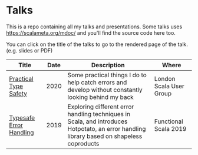 # Talks

This is a repo containing all my talks and presentations. Some talks uses https://scalameta.org/mdoc/ and you'll find the source code here too.

You can click on the title of the talks to go to the rendered page of the talk. (e.g. slides or PDF)

| Title | Date | Description | Where |
| ----- | ---- | ----------- | ----- |
| [Practical Type Safety](https://htmlpreview.github.io/?https://github.com/jatcwang/talks/blob/master/2020_practical_type_safety/public/output.html) | 2020 | Some practical things I do to help catch errors and develop without constantly looking behind my back | London Scala User Group |
| [Typesafe Error Handling](https://github.com/jatcwang/talks/blob/master/2019_typesafe_error_handling/presentation.pdf) | 2019 | Exploring different error handling techniques in Scala, and introduces Hotpotato, an error handling library based on shapeless coproducts | Functional Scala 2019 |
